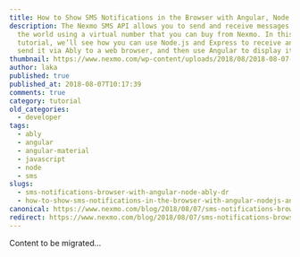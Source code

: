 ```yaml
---
title: How to Show SMS Notifications in the Browser with Angular, Node.JS, and Ably
description: The Nexmo SMS API allows you to send and receive messages around
  the world using a virtual number that you can buy from Nexmo. In this
  tutorial, we’ll see how you can use Node.js and Express to receive an SMS,
  send it via Ably to a web browser, and then use Angular to display it […]
thumbnail: https://www.nexmo.com/wp-content/uploads/2018/08/2018-08-07-11.20.15.jpg
author: laka
published: true
published_at: 2018-08-07T10:17:39
comments: true
category: tutorial
old_categories:
  - developer
tags:
  - ably
  - angular
  - angular-material
  - javascript
  - node
  - sms
slugs:
  - sms-notifications-browser-with-angular-node-ably-dr
  - how-to-show-sms-notifications-in-the-browser-with-angular-nodejs-and-ably
canonical: https://www.nexmo.com/blog/2018/08/07/sms-notifications-browser-with-angular-node-ably-dr
redirect: https://www.nexmo.com/blog/2018/08/07/sms-notifications-browser-with-angular-node-ably-dr
---
```

Content to be migrated...